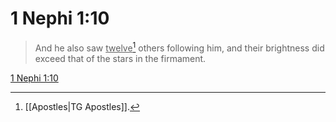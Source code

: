 # 1 Nephi 1:10

> And he also saw <u>twelve</u>[^a] others following him, and their brightness did exceed that of the stars in the firmament.

[1 Nephi 1:10](https://www.churchofjesuschrist.org/study/scriptures/bofm/1-ne/1?lang=eng&id=p10#p10)


[^a]: [[Apostles|TG Apostles]].  
